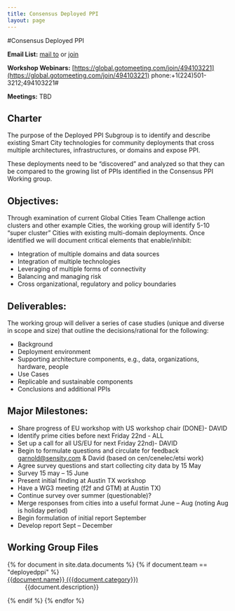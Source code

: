 ```yaml
---
title: Consensus Deployed PPI
layout: page
---
```

#Consensus Deployed PPI

**Email List:** [mail to](mailto:scf_deployppi@nist.gov) or [join](mailto:scf_deployppi-join@nist.gov) 

**Workshop Webinars:** [https://global.gotomeeting.com/join/494103221](https://global.gotomeeting.com/join/494103221) phone:+1(224)501-3212;494103221#

**Meetings:** TBD


## Charter
The purpose of the Deployed PPI Subgroup is to identify and describe existing Smart City technologies for community deployments that cross multiple architectures, infrastructures, or domains and expose PPI. 

These deployments need to be “discovered” and analyzed so that they can be compared to the growing list of PPIs identified in the Consensus PPI Working group. 

## Objectives:
Through examination of current Global Cities Team Challenge action clusters and other example Cities, the working group will identify 5-10 “super cluster” Cities with existing multi-domain deployments. Once identified we will document critical elements that enable/inhibit: 

* Integration of multiple domains and data sources
* Integration of multiple technologies
* Leveraging of multiple forms of connectivity
* Balancing and managing risk 
* Cross organizational, regulatory and policy boundaries

## Deliverables:
The working group will deliver a series of case studies (unique and diverse in scope and size) that outline the decisions/rational for the following: 

* Background
* Deployment environment
* Supporting architecture components, e.g., data, organizations, hardware, people  
* Use Cases
* Replicable and sustainable components  
* Conclusions and additional PPIs

## Major Milestones:

* Share progress of EU workshop with US workshop chair  (DONE)- DAVID
* Identify prime cities before next Friday 22nd - ALL
* Set up a call for all US/EU for next Friday 22nd)- DAVID
* Begin to formulate questions and circulate for feedback garnold@sensity.com & David (based on cen/cenelec/etsi work)
* Agree survey questions and start collecting city data by 15 May
* Survey 15 may – 15 June
* Present initial finding at Austin TX workshop
* Have a WG3 meeting (f2f and GTM) at Austin TX)
* Continue survey over summer (questionable)?
* Merge responses from cities into a useful format June – Aug (noting Aug is holiday period)
* Begin formulation of initial report September
* Develop report Sept – December


## Working Group Files

<dl>
{% for document in site.data.documents %}
  {% if document.team == "deployedppi" %}
  
  <dt>
    <a href="{{document.url}}" >
    {{document.name}} ({{document.category}})</a>
  </dt>
  <dd>{{document.description}}</dd>

  {% endif %}
{% endfor %}
</dl>
